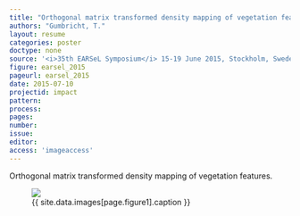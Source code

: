 ```yaml
---
title: "Orthogonal matrix transformed density mapping of vegetation features."
authors: "Gumbricht, T."
layout: resume
categories: poster
doctype: none
source: '<i>35th EARSeL Symposium</i> 15-19 June 2015, Stockholm, Sweden'
figure: earsel_2015
pageurl: earsel_2015
date: 2015-07-10
projectid: impact
pattern:
process:
pages:
number:
issue:
editor:
access: 'imageaccess'
---
```


Orthogonal matrix transformed density mapping of vegetation features.
<figure>
<img src="{{ site.commonurl }}/images/{{ site.data.images[page.figure].file }}">
<figcaption> {{ site.data.images[page.figure1].caption }} </figcaption>
</figure>

